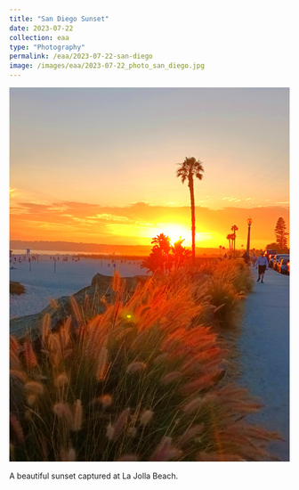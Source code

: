```yaml
---
title: "San Diego Sunset"
date: 2023-07-22
collection: eaa
type: "Photography"
permalink: /eaa/2023-07-22-san-diego
image: /images/eaa/2023-07-22_photo_san_diego.jpg
---
```

<img src="/images/eaa/2023-07-22_photo_san_diego.jpg" alt="San Diego Sunset" width="600">


A beautiful sunset captured at La Jolla Beach.
